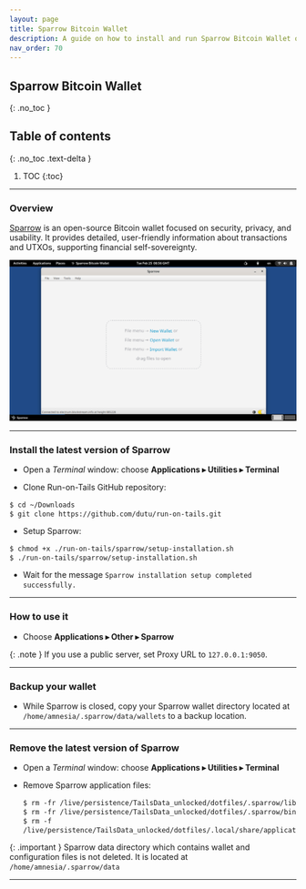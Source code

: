 ```yaml
---
layout: page
title: Sparrow Bitcoin Wallet
description: A guide on how to install and run Sparrow Bitcoin Wallet on Tails
nav_order: 70
---
```


## Sparrow Bitcoin Wallet
{: .no_toc }

## Table of contents
{: .no_toc .text-delta }

1. TOC
{:toc}


---
### Overview

[Sparrow] is an open-source Bitcoin wallet focused on security, privacy, and usability. It provides detailed, user-friendly information about transactions and UTXOs, supporting financial self-sovereignty.

![sparrow.png](sparrow.png)

---
### Install the latest version of Sparrow

* Open a _Terminal_ window:  choose **Applications ▸ Utilities ▸ Terminal**

* Clone Run-on-Tails GitHub repository:
```shell
$ cd ~/Downloads
$ git clone https://github.com/dutu/run-on-tails.git
```

* Setup Sparrow:
```shell
$ chmod +x ./run-on-tails/sparrow/setup-installation.sh 
$ ./run-on-tails/sparrow/setup-installation.sh 
```
  * Wait for the message `Sparrow installation setup completed successfully.`

 ---
### How to use it

* Choose **Applications ▸ Other ▸ Sparrow**

{: .note }
If you use a public server, set Proxy URL to `127.0.0.1:9050`.


---
### Backup your wallet

* While Sparrow is closed, copy your Sparrow wallet directory located at `/home/amnesia/.sparrow/data/wallets` to a backup location.


---
### Remove the latest version of Sparrow

* Open a _Terminal_ window:  choose **Applications ▸ Utilities ▸ Terminal**


* Remove Sparrow application files:
  ```shell
  $ rm -fr /live/persistence/TailsData_unlocked/dotfiles/.sparrow/lib
  $ rm -fr /live/persistence/TailsData_unlocked/dotfiles/.sparrow/bin
  $ rm -f /live/persistence/TailsData_unlocked/dotfiles/.local/share/applications/sparrow.desktop
  ```
  
{: .important }
Sparrow data directory which contains wallet and configuration files is not deleted.
It is located at `/home/amnesia/.sparrow/data`

---
[Sparrow]: https://www.sparrowwallet.com/
